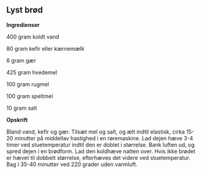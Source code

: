 ## Lyst brød

**Ingredienser**

400 gram koldt vand

80 gram kefir eller kærnemælk

6 gram gær

425 gram hvedemel

100 gram rugmel

100 gram speltmel

10 gram salt

**Opskrift**

Bland vand, kefir og gær. Tilsæt mel og salt, og ælt indtil elastisk,
cirka 15-20 minutter på middellav hastighed i en røremaskine. Lad dejen
hæve 3-4 timer ved stuetemperatur indtil den er doblet i størrelse. Bank
luften ud, og spred dejen i en brødform. Lad den koldhæve natten over.
Hvis ikke brødet er hævet til dobbelt størrelse, efterhæves det videre
ved stuetemperatur. Bag i 35-40 minutter ved 220 grader uden varmluft.

